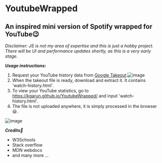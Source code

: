 # YoutubeWrapped
## An inspired mini version of Spotify wrapped for YouTube:wink:

*Disclaimer: JS is not my area of expertise and this is just a hobby project. There will be UI and performance updates shortly, as this is a very early stage.*

***Usage instructions:***
1. Request your YouTube history data from [Google Takeout](https://takeout.google.com/).![image](https://user-images.githubusercontent.com/21175650/205507733-67227850-ed10-4ef2-9b10-1639399f160c.png)
2. When the takeout file is ready, download and extract it. It contains 'watch-history.html'.
3. To view your YouTube statistics, go to https://kgarun.github.io/YoutubeWrapped/ and input 'watch-history.html'.
4. The file is not uploaded anywhere, it is simply processed in the browser:smiley:.

![image](https://user-images.githubusercontent.com/21175650/206720595-144f2545-2077-4f4e-917e-44f2f2f9d37b.png)


***Credits:orange_heart:***
- W3Schools
- Stack overflow
- MDN webdocs
- and many more ...

